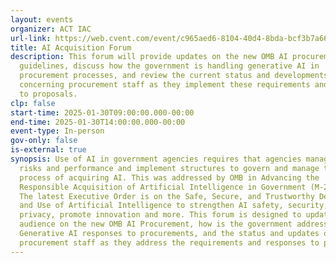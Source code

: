 ```yaml
---
layout: events
organizer: ACT IAC
url-link: https://web.cvent.com/event/c965aed6-8104-40d4-8bda-bcf3b7a66848/summary
title: AI Acquisition Forum
description: This forum will provide updates on the new OMB AI procurement
  guidelines, discuss how the government is handling generative AI in
  procurement processes, and review the current status and developments
  concerning procurement staff as they implement these requirements and respond
  to proposals.
clp: false
start-time: 2025-01-30T09:00:00.000-00:00
end-time: 2025-01-30T14:00:00.000-00:00
event-type: In-person
gov-only: false
is-external: true
synopsis: Use of AI in government agencies requires that agencies manage the
  risks and performance and implement structures to govern and manage the
  process of acquiring AI. This was addressed by OMB in Advancing the
  Responsible Acquisition of Artificial Intelligence in Government (M-24-18).
  The latest Executive Order is on the Safe, Secure, and Trustworthy Development
  and Use of Artificial Intelligence to strengthen AI safety, security, equity,
  privacy, promote innovation and more. This forum is designed to update the
  audience on the new OMB AI Procurement, how is the government addressing the
  Generative AI responses to procurements, and the status and updates of the
  procurement staff as they address the requirements and responses to proposals.
---
```

